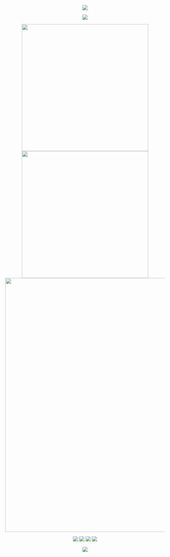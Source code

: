 <p align="center">
<img src="https://capsule-render.vercel.app/api?type=waving&color=timeGradient&height=300&&section=header&text=HI%20HELLO&fontSize=90&fontAlign=50&fontAlignY=30&desc=FichteHerbst+!&descAlign=50&descSize=30&descAlignY=60&animation=twinkling" />
</p>

<p align="center">
<img src="https://readme-typing-svg.demolab.com?font=Orbitron&size=25&pause=1000&center=true&vCenter=true&random=false&width=600&lines=Follow+the+unfinishe+path+and+go+farther!;沿着前人未尽的道路+走出更远的距离!" />
</p>
<p align="center">
<img align="center" width="400" src="https://github-readme-stats.vercel.app/api?username=FichteHerbst&theme=transparent&show_icons=true&hide_border=true&show=reviews&hide_title=true&hide=contribs" />
<img align="center" width="400" src="https://streak-stats.demolab.com?user=FichteHerbst&theme=transparent&date_format=%5BY.%5Dn.j&hide_border=true" />
<br/>
<img width="800" src="https://github-readme-activity-graph.vercel.app/graph?username=FichteHerbst&theme=github-compact&hide_border=true&area=true&custom_title=Contribution%20Graph" />
<br/>
<p align="center">
<p align="center">
<a href="https://github.com/FichteHerbst"><img src="https://img.shields.io/badge/GitHub-FichteHerbst-blue?logo=github" /></a>
<a href="https://gitee.com/FichteHerbst"><img src="https://img.shields.io/badge/Gieet-FichteHerbst-red?logo=gitee"/></a>
<a href="https://qm.qq.com/q/7xLHKx8t3y"><img src="https://img.shields.io/badge/QQ-杉秋-grren?logo=tencentqq"/></a>
<img src="https://komarev.com/ghpvc/?username=FichteHerbst&abbreviated=true&color=yellow" />
</p>
<p align="center">
<img src="https://capsule-render.vercel.app/api?type=waving&color=timeGradient&height=300&&section=footer&text=THE%20END&fontSize=90&fontAlign=50&fontAlignY=70&desc=Hope%20your%20program%20is%20bug-free+!&descAlign=50&descSize=30&descAlignY=40&animation=twinkling" />
</p>

